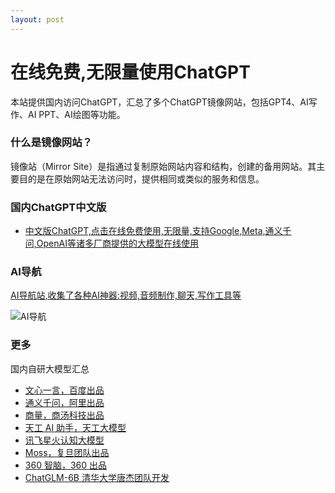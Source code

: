 ```yaml
---
layout: post
---
```


# 在线免费,无限量使用ChatGPT

本站提供国内访问ChatGPT，汇总了多个ChatGPT镜像网站，包括GPT4、AI写作、AI PPT、AI绘图等功能。

### 什么是镜像网站？

镜像站（Mirror Site）是指通过复制原始网站内容和结构，创建的备用网站。其主要目的是在原始网站无法访问时，提供相同或类似的服务和信息。

### 国内ChatGPT中文版

- [中文版ChatGPT,点击在线免费使用,无限量,支持Google,Meta,通义千问,OpenAI等诸多厂商提供的大模型在线使用](https://gpt.programnotes.cn)

### AI导航

[AI导航站,收集了各种AI神器:视频,音频制作,聊天,写作工具等](https://nav.programnotes.cn)

![AI导航](https://nav.programnotes.cn/icon/ai-nav.png)

### 更多

国内自研大模型汇总
- [文心一言，百度出品](https://yiyan.baidu.com/)
- [通义千问，阿里出品](https://tongyi.aliyun.com/)
- [商量，商汤科技出品](https://techday.sensetime.com/)
- [天工 AI 助手，天工大模型](https://tiangong.kunlun.com/)
- [讯飞星火认知大模型](https://xinghuo.xfyun.cn/)
- [Moss，复旦团队出品](https://moss.fastnlp.top/)
- [360 智脑，360 出品](https://www.so.com/zt/invite.html)
- [ChatGLM-6B 清华大学唐杰团队开发](https://github.com/THUDM/ChatGLM-6B)
